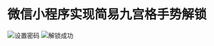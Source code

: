 # 微信小程序实现简易九宫格手势解锁

![设置密码](https://raw.githubusercontent.com/f1ybird/wechat-lock-demo/master/images/2.png)
![解锁成功](https://raw.githubusercontent.com/f1ybird/wechat-lock-demo/master/images/3.png)
